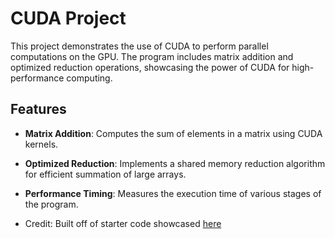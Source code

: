 # CUDA Project

This project demonstrates the use of CUDA to perform parallel computations on the GPU. The program includes matrix addition and optimized reduction operations, showcasing the power of CUDA for high-performance computing.

## Features

- **Matrix Addition**: Computes the sum of elements in a matrix using CUDA kernels.
- **Optimized Reduction**: Implements a shared memory reduction algorithm for efficient summation of large arrays.
- **Performance Timing**: Measures the execution time of various stages of the program.

- Credit: Built off of starter code showcased [here](https://www.youtube.com/watch?v=s3fmwvQvX6Q)


